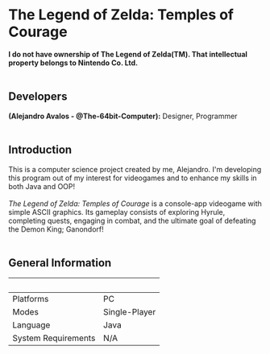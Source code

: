 # The Legend of Zelda: Temples of Courage

**I do not have ownership of The Legend of Zelda(TM). That intellectual property belongs to Nintendo Co. Ltd.**<br><br>

## Developers
**(Alejandro Avalos - @The-64bit-Computer):** Designer, Programmer<br><br>


## Introduction
This is a computer science project created by me, Alejandro. I'm developing this program out of my interest for videogames and to enhance my skills in both Java and OOP!
<br><br> *The Legend of Zelda: Temples of Courage* is a console-app videogame with simple ASCII graphics. Its gameplay consists of exploring Hyrule, completing quests, engaging in combat, and the ultimate goal of defeating the Demon King; Ganondorf!<br><br>


## General Information
|‎‎ | |
| --- | --- |
| Platforms | PC |
| Modes | Single-Player |
| Language | Java |
| System Requirements | N/A |

